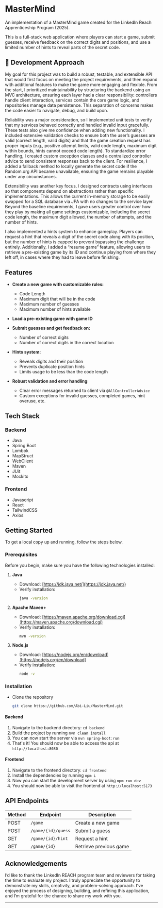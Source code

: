 # MasterMind

An implementation of a MasterMind game created for the LinkedIn Reach Apprenticeship Program (2025).

This is a full-stack web application where players can start a game, submit guesses, receive feedback on the correct digits and positions, and use a limited number of hints to reveal parts of the secret code.


## 🧠 Development Approach

My goal for this project was to build a robust, testable, and extensible API that would first focus on meeting the project requirements, and then expand with additional features to make the game more engaging and flexible. From the start, I prioritized maintainability by structuring the backend using an MVC architecture, ensuring each layer had a clear responsibility: controllers handle client interaction, services contain the core game logic, and repositories manage data persistence. This separation of concerns makes the code easier to navigate, debug, and build upon.

Reliability was a major consideration, so I implemented unit tests to verify that my services behaved correctly and handled invalid input gracefully. These tests also give me confidence when adding new functionality. I included extensive validation checks to ensure both the user’s guesses are valid (correct length, valid digits) and that the game creation request has proper inputs (e.g., positive attempt limits, valid code length, maximum digit within bounds, hints cannot exceed code length). To standardize error handling, I created custom exception classes and a centralized controller advice to send consistent responses back to the client. For resilience, I added a fallback method to locally generate the secret code if the Random.org API became unavailable, ensuring the game remains playable under any circumstances.

Extensibility was another key focus. I designed contracts using interfaces so that components depend on abstractions rather than specific implementations. This allows the current in-memory storage to be easily swapped for a SQL database via JPA with no changes to the service layer. Beyond the baseline requirements, I gave users greater control over how they play by making all game settings customizable, including the secret code length, the maximum digit allowed, the number of attempts, and the number of hints.

I also implemented a hints system to enhance gameplay. Players can request a hint that reveals a digit of the secret code along with its position, but the number of hints is capped to prevent bypassing the challenge entirely. Additionally, I added a “resume game” feature, allowing users to retrieve a pre-existing game by its ID and continue playing from where they left off, in cases where they had to leave before finishing.


## Features

* **Create a new game with customizable rules:**
  * Code Length
  * Maximum digit that will be in the code
  * Maximum number of guesses
  * Maximum number of hints available

* **Load a pre-existing game with game ID**
 
* **Submit guesses and get feedback on:**
  * Number of correct digits
  * Number of correct digits in the correct location

* **Hints system:**
  * Reveals digits and their position
  * Prevents duplicate position hints
  * Limits usage to be less than the code length
 
* **Robust validation and error handling**
  * Clear error messages returned to client via `@AllControllerAdvice`
  * Custom exceptions for invalid guesses, completed games, hint overuse, etc.
 
## Tech Stack
### Backend
- Java
- Spring Boot
- Lombok
- MapStruct
- WebClient
- Maven
- JUit
- Mockito

### Frontend
- Javascript
- React
- TailwindCSS
- Axios


## Getting Started
To get a local copy up and running, follow the steps below.

### Prerequisites
Before you begin, make sure you have the following technologies installed:

1. **Java**  
   - Download: [https://jdk.java.net/](https://jdk.java.net/)  
   - Verify installation:  
     ```bash
     java -version
     ```

2. **Apache Maven+**  
   - Download: [https://maven.apache.org/download.cgi](https://maven.apache.org/download.cgi)  
   - Verify installation:  
     ```bash
     mvn -version
     ```

3. **Node.js**
   - Download: [https://nodejs.org/en/download](https://nodejs.org/en/download]
   - Verify installation:
     ```bash
     node -v
     ```
     

### Installation
- Clone the repository
   ```bash
   git clone https://github.com/Abi-Liu/MasterMind.git
   ```
#### **Backend**
1. Navigate to the backend directory: `cd backend`
2. Build the project by running `mvn clean install`
3. You can now start the server via `mvn spring-boot:run`
4. That's it! You should now be able to access the api at `http://localhost:8080`

#### **Frontend**
1. Navigate to the frontend directory: `cd frontend`
2. Install the dependencies by running `npm i`
3. Now you can start the development server by using `npm run dev`
4. You should now be able to visit the frontend at `http://localhost:5173`


## API Endpoints

| Method | Endpoint                  | Description                       |
|--------|---------------------------|-----------------------------------|
| POST   | `/game`                   | Create a new game                 |
| POST   | `/game/{id}/guess`        | Submit a guess                    |
| GET    | `/game/{id}/hint`         | Request a hint                    |
| GET    | `/game/{id}`              | Retrieve previous game            |


## Acknowledgements

I’d like to thank the LinkedIn REACH program team and reviewers for taking the time to evaluate my project. I truly appreciate the opportunity to demonstrate my skills, creativity, and problem-solving approach. I’ve enjoyed the process of designing, building, and refining this application, and I’m grateful for the chance to share my work with you.

  
---

